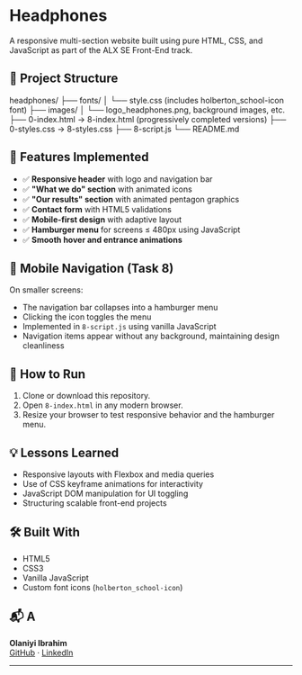 # Headphones

A responsive multi-section website built using pure HTML, CSS, and JavaScript as part of the ALX SE Front-End track.

## 📁 Project Structure

headphones/
├── fonts/
│ └── style.css (includes holberton_school-icon font)
├── images/
│ └── logo_headphones.png, background images, etc.
├── 0-index.html → 8-index.html (progressively completed versions)
├── 0-styles.css → 8-styles.css
├── 8-script.js
└── README.md

## 🧩 Features Implemented

- ✅ **Responsive header** with logo and navigation bar
- ✅ **"What we do" section** with animated icons
- ✅ **"Our results" section** with animated pentagon graphics
- ✅ **Contact form** with HTML5 validations
- ✅ **Mobile-first design** with adaptive layout
- ✅ **Hamburger menu** for screens ≤ 480px using JavaScript
- ✅ **Smooth hover and entrance animations**

## 📱 Mobile Navigation (Task 8)

On smaller screens:
- The navigation bar collapses into a hamburger menu
- Clicking the icon toggles the menu
- Implemented in `8-script.js` using vanilla JavaScript
- Navigation items appear without any background, maintaining design cleanliness

## 🚀 How to Run

1. Clone or download this repository.
2. Open `8-index.html` in any modern browser.
3. Resize your browser to test responsive behavior and the hamburger menu.

## 💡 Lessons Learned

- Responsive layouts with Flexbox and media queries
- Use of CSS keyframe animations for interactivity
- JavaScript DOM manipulation for UI toggling
- Structuring scalable front-end projects

## 🛠 Built With

- HTML5
- CSS3
- Vanilla JavaScript
- Custom font icons (`holberton_school-icon`)

## 📬 A

**Olaniyi Ibrahim**  
[GitHub](https://github.com/Hibee-tech) · [LinkedIn](https://www.linkedin.com/in/)

---
